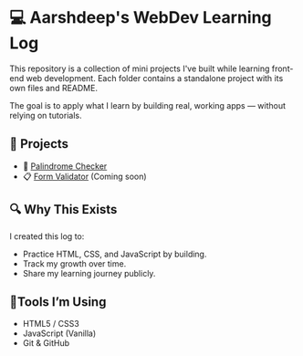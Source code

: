 # 💻 Aarshdeep's WebDev Learning Log

This repository is a collection of mini projects I've built while learning front-end web development. Each folder contains a standalone project with its own files and README.

The goal is to apply what I learn by building real, working apps — without relying on tutorials.

## 📂 Projects

- 🔁 [Palindrome Checker](./palindrome-checker)
- 📋 [Form Validator](./form-validator) (Coming soon)

## 🔍 Why This Exists

I created this log to:
- Practice HTML, CSS, and JavaScript by building.
- Track my growth over time.
- Share my learning journey publicly.

## 🚀Tools I’m Using

- HTML5 / CSS3
- JavaScript (Vanilla)
- Git & GitHub

